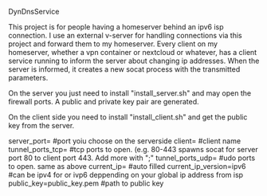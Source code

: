 DynDnsService

This project is for people having a homeserver behind an ipv6 isp connection.
I use an external v-server for handling connections via this project and forward them to my homeserver.
Every client on my homeserver, whether a vpn container or nextcloud or whatever, has a client service running to inform the
server about changing ip addresses.
When the server is informed, it creates a new socat process with the transmitted parameters.

On the server you just need to install "install_server.sh" and may open the firewall ports.
A public and private key pair are generated.


On the client side you need to install "install_client.sh" and get the public key from the server.

server_port=                    #port yoiu choose on the serverside
client=                         #client name
tunnel_ports_tcp=               #tcp ports to open. (e.g. 80-443 spawns socat for server port 80 to client port 443. Add more with ";"
tunnel_ports_udp=               #udo ports to open. same as above
current_ip=                     #auto filled
current_ip_version=ipv6         #can be ipv4 for or ivp6 deppending on your global ip address from isp
public_key=public_key.pem       #path to public key